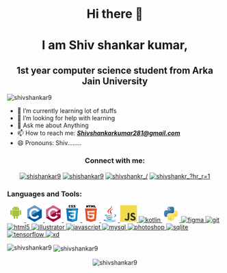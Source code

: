 <h1 align="center">Hi there 👋</h1>
<h1 align="center">I am Shiv shankar kumar,</h1>
<h2 align="center">1st year computer science student from Arka Jain University</h2>


<p align="left"> <img src="https://komarev.com/ghpvc/?username=shivshankar9&label=Profile%20views&color=0e75b6&style=flat" alt="shivshankar9" /> </p>


- 🌱 I’m currently learning lot of stuffs
- 🤔 I’m looking for help with learning
- 💬 Ask me about Anything
- 📫 How to reach me: ***Shivshankarkumar281@gmail.com***
- 😄 Pronouns: Shiv........
<h3 align="center">Connect with me:</h3>
<p align="center">
<a href="https://twitter.com/shivshankr_" target="blank"><img align="center" src="https://cdn.jsdelivr.net/npm/simple-icons@3.0.1/icons/twitter.svg" alt="shishankar9" height="30" width="40" /></a>
<a href="https://linkedin.com/in/shivshankarkumar281" target="blank"><img align="center" src="https://cdn.jsdelivr.net/npm/simple-icons@3.0.1/icons/linkedin.svg" alt="shishankar9" height="30" width="40" /></a>
<a href="https://instagram.com/shivshankr_/" target="blank"><img align="center" src="https://cdn.jsdelivr.net/npm/simple-icons@3.0.1/icons/instagram.svg" alt="shivshankr_/" height="30" width="40" /></a>
<a href="https://www.hackerrank.com/shivshankr_?hr_r=1" target="blank"><img align="center" src="https://cdn.jsdelivr.net/npm/simple-icons@3.0.1/icons/hackerrank.svg" alt="shivshankr_?hr_r=1" height="30" width="40" /></a></p>
<h3 align="left">Languages and Tools:</h3>
<p align="left"> <a href="https://developer.android.com" target="_blank"> <img src="https://raw.githubusercontent.com/devicons/devicon/master/icons/android/android-original-wordmark.svg" alt="android" width="40" height="40"/> </a> <a href="https://www.cprogramming.com/" target="_blank"> <img src="https://raw.githubusercontent.com/devicons/devicon/master/icons/c/c-original.svg" alt="c" width="40" height="40"/> </a> <a href="https://www.w3schools.com/cpp/" target="_blank"> <img src="https://raw.githubusercontent.com/devicons/devicon/master/icons/cplusplus/cplusplus-original.svg" alt="cplusplus" width="40" height="40"/> </a> <a href="https://www.w3schools.com/css/" target="_blank"> <img src="https://raw.githubusercontent.com/devicons/devicon/master/icons/css3/css3-original-wordmark.svg" alt="css3" width="40" height="40"/> </a> <a href="https://www.w3.org/html/" target="_blank"> <img src="https://raw.githubusercontent.com/devicons/devicon/master/icons/html5/html5-original-wordmark.svg" alt="html5" width="40" height="40"/> </a> <a href="https://www.java.com" target="_blank"> <img src="https://raw.githubusercontent.com/devicons/devicon/master/icons/java/java-original.svg" alt="java" width="40" height="40"/> </a> <a href="https://developer.mozilla.org/en-US/docs/Web/JavaScript" target="_blank"> <img src="https://raw.githubusercontent.com/devicons/devicon/master/icons/javascript/javascript-original.svg" alt="javascript" width="40" height="40"/> </a> <a href="https://kotlinlang.org" target="_blank"> <img src="https://www.vectorlogo.zone/logos/kotlinlang/kotlinlang-icon.svg" alt="kotlin" width="40" height="40"/> </a> <a href="https://www.python.org" target="_blank"> <img src="https://raw.githubusercontent.com/devicons/devicon/master/icons/python/python-original.svg" alt="python" width="40" height="40"/> </a>
<a href="https://www.figma.com/" target="_blank"> <img src="https://www.vectorlogo.zone/logos/figma/figma-icon.svg" alt="figma" width="40" height="40"/> </a> <a href="https://git-scm.com/" target="_blank"> <img src="https://www.vectorlogo.zone/logos/git-scm/git-scm-icon.svg" alt="git" width="40" height="40"/> </a> <a href="https://www.w3.org/html/" target="_blank"> <img src="https://amanguptaofficial.netlify.app/images/html.png" alt="html5" width="40" height="40"/> </a> <a href="https://www.adobe.com/in/products/illustrator.html" target="_blank"> <img src="https://www.vectorlogo.zone/logos/adobe_illustrator/adobe_illustrator-icon.svg" alt="illustrator" width="40" height="40"/> </a> <a href="https://developer.mozilla.org/en-US/docs/Web/JavaScript" target="_blank"> <img src="https://amanguptaofficial.netlify.app/images/js.png" alt="javascript" width="40" height="40"/> </a> <a href="https://www.mysql.com/" target="_blank"> <img src="https://amanguptaofficial.netlify.app/images/sql.png" alt="mysql" width="40" height="40"/> </a> <a href="https://www.photoshop.com/en" target="_blank"> <img src="https://www.photoshop.com/en/images/apps/photoshop.png" alt="photoshop" width="40" height="40"/> </a>  <a href="https://www.sqlite.org/" target="_blank"> <img src="https://www.vectorlogo.zone/logos/sqlite/sqlite-icon.svg" alt="sqlite" width="40" height="40"/> </a> <a href="https://www.tensorflow.org" target="_blank"> <img src="https://www.vectorlogo.zone/logos/tensorflow/tensorflow-icon.svg" alt="tensorflow" width="40" height="40"/> </a> <a href="https://www.adobe.com/products/xd.html" target="_blank"> <img src="https://cdn.worldvectorlogo.com/logos/adobe-xd.svg" alt="xd" width="40" height="40"/> </a> </p>
<p><img align="left" src="https://github-readme-stats.vercel.app/api/top-langs?username=shivshankar9&show_icons=true&locale=en&layout=compact" alt="shivshankar9" /></p>
<p>&nbsp;<img align="center" src="https://github-readme-stats.vercel.app/api?username=shivshankar9&show_icons=true&locale=en" alt="shivshankar9" /></p>
   <p align="center"><img align="center" src="https://github-readme-streak-stats.herokuapp.com/?user=shivshankar9&" alt="shivshankar9" /></p>

<!--
**shivshankar9/shivshankar9** is a ✨ _special_ ✨ repository because its `README.md` (this file) appears on your GitHub profile.

Here are some ideas to get you started:

- 🔭 I’m currently working on ...
- 🌱 I’m currently learning ...
- 👯 I’m looking to collaborate on ...
- 🤔 I’m looking for help with ...
- 💬 Ask me about ...
- 📫 How to reach me: ...
- 😄 Pronouns: ...
- ⚡ Fun fact: ...
-->
